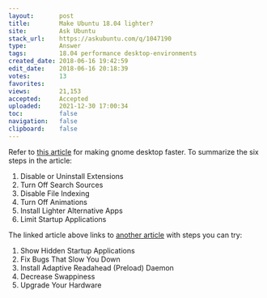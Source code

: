 ```yaml
---
layout:       post
title:        Make Ubuntu 18.04 lighter?
site:         Ask Ubuntu
stack_url:    https://askubuntu.com/q/1047190
type:         Answer
tags:         18.04 performance desktop-environments
created_date: 2018-06-16 19:42:59
edit_date:    2018-06-16 20:18:39
votes:        13
favorites:    
views:        21,153
accepted:     Accepted
uploaded:     2021-12-30 17:00:34
toc:          false
navigation:   false
clipboard:    false
---
```


Refer to [this article][1] for making gnome desktop faster. To summarize the six steps in the article:

1. Disable or Uninstall Extensions
2. Turn Off Search Sources
3. Disable File Indexing
4. Turn Off Animations
5. Install Lighter Alternative Apps
6. Limit Startup Applications

The linked article above links to [another article][2] with steps you can try:

1. Show Hidden Startup Applications
2. Fix Bugs That Slow You Down
3. Install Adaptive Readahead (Preload) Daemon
4. Decrease Swappiness
5. Upgrade Your Hardware


  [1]: https://www.makeuseof.com/tag/speed-up-gnome-desktop/
  [2]: https://www.makeuseof.com/tag/5-tweaks-can-use-speed-ubuntu-today/
